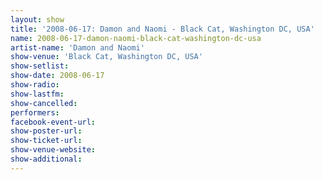 ```yaml
---
layout: show
title: '2008-06-17: Damon and Naomi - Black Cat, Washington DC, USA'
name: 2008-06-17-damon-naomi-black-cat-washington-dc-usa
artist-name: 'Damon and Naomi'
show-venue: 'Black Cat, Washington DC, USA'
show-setlist: 
show-date: 2008-06-17
show-radio: 
show-lastfm: 
show-cancelled: 
performers: 
facebook-event-url: 
show-poster-url: 
show-ticket-url: 
show-venue-website: 
show-additional: 
---
```


